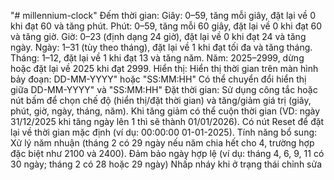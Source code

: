 "# millennium-clock" 
Đếm thời gian:
  Giây: 0–59, tăng mỗi giây, đặt lại về 0 khi đạt 60 và tăng phút.
  Phút: 0–59, tăng mỗi 60 giây, đặt lại về 0 khi đạt 60 và tăng giờ.
  Giờ: 0–23 (định dạng 24 giờ), đặt lại về 0 khi đạt 24 và tăng ngày.
  Ngày: 1–31 (tùy theo tháng), đặt lại về 1 khi đạt tối đa và tăng tháng.
  Tháng: 1–12, đặt lại về 1 khi đạt 13 và tăng năm.
  Năm: 2025–2999, dừng hoặc đặt lại về 2025 khi đạt 2999.
Hiển thị:
  Hiển thị thời gian trên màn hình bảy đoạn: DD-MM-YYYY" hoặc "SS:MM:HH"
  Có thể chuyển đổi hiển thị giữa DD-MM-YYYY" và "SS:MM:HH"
Đặt thời gian:
  Sử dụng công tắc hoặc nút bấm để chọn chế độ (hiển thị/đặt thời gian) và tăng/giảm giá trị (giây, phút, giờ, ngày, tháng, năm).
  Khi tăng giảm có thể cuộn thời gian (VD: ngày 31/12/2025 khi tăng ngày lên 1 thì sẽ thành 01/01/2026). 
  Có nút Reset để đặt lại về thời gian mặc định (ví dụ: 00:00:00 01-01-2025).
Tính năng bổ sung:
  Xử lý năm nhuận (tháng 2 có 29 ngày nếu năm chia hết cho 4, trường hợp đặc biệt như 2100 và 2400).
  Đảm bảo ngày hợp lệ (ví dụ: tháng 4, 6, 9, 11 có 30 ngày; tháng 2 có 28 hoặc 29 ngày)
  Nhấp nháy khi ở trạng thái chỉnh sửa


